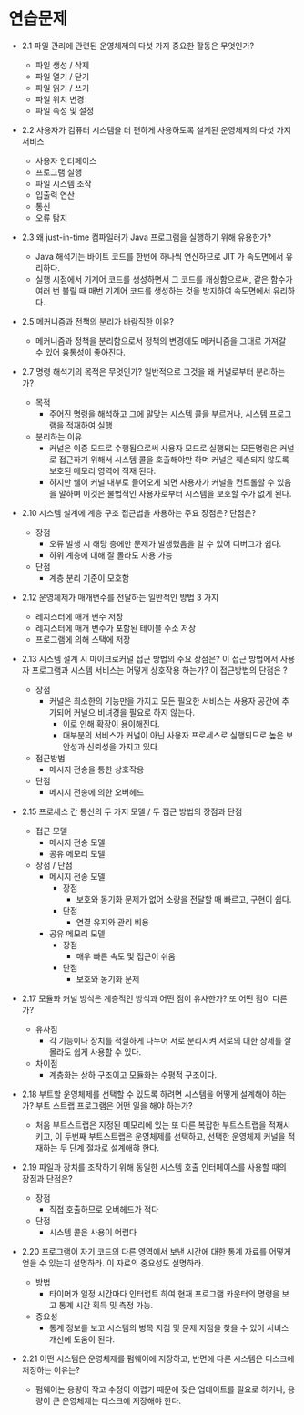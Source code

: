 # 연습문제
* 2.1 파일 관리에 관련된 운영체제의 다섯 가지 중요한 활동은 무엇인가?
	- 파일 생성 / 삭제
	- 파일 열기 / 닫기
	- 파일 읽기 / 쓰기
	- 파일 위치 변경
	- 파일 속성 및 설정


* 2.2 사용자가 컴퓨터 시스템을 더 편하게 사용하도록 설계된 운영체제의 다섯 가지 서비스
	- 사용자 인터페이스
	- 프로그램 실행
	- 파일 시스템 조작
	- 입출력 연산
	- 통신
	- 오류 탐지


* 2.3 왜 just-in-time 컴파일러가 Java 프로그램을 실행하기 위해 유용한가?
	- Java 해석기는 바이트 코드를 한번에 하나씩 연산하므로 JIT 가 속도면에서 유리하다. 
	- 실행 시점에서 기계어 코드를 생성하면서 그 코드를 캐싱함으로써, 
	같은 함수가 여러 번 불릴 때 매번 기계어 코드를 생성하는 것을 방지하여 속도면에서 유리하다.


* 2.5 메커니즘과 전책의 분리가 바람직한 이유?
	- 메커니즘과 정책을 분리함으로서 정책의 변경에도 메커니즘을 그대로 가져갈 수 있어 융통성이 좋아진다.


* 2.7 명령 해석기의 목적은 무엇인가? 일반적으로 그것을 왜 커널로부터 분리하는가?
	- 목적
		- 주어진 명령을 해석하고 그에 말맞는 시스템 콜을 부르거나, 시스템 프로그램을 적재하여 실행
	- 분리하는 이유
		- 커널은 이중 모드로 수행됨으로써 사용자 모드로 실행되는 모든명령은 
		커널로 접근하기 위해서 시스템 콜을 호출해야만 하며 커널은 훼손되지 않도록 보호된 메모리 영역에 적재 된다. 
		- 하지만 쉘이 커널 내부로 들어오게 되면 사용자가 커널을 컨트롤할 수 있음을 말하며 
		이것은 불법적인 사용자로부터 시스템을 보호할 수가 없게 된다. 


* 2.10 시스템 설계에 계층 구조 접근법을 사용하는 주요 장점은? 단점은?
	- 장점
		- 오류 발생 시 해당 층에만 문제가 발생했음을 알 수 있어 디버그가 쉽다.
		- 하위 계층에 대해 잘 몰라도 사용 가능
	- 단점
		- 계층 분리 기준이 모호함


* 2.12 운영체제가 매개변수를 전달하는 일반적인 방법 3 가지
	- 레지스터에 매개 변수 저장
	- 레지스터에 매개 변수가 포함된 테이블 주소 저장
	- 프로그램에 의해 스택에 저장


* 2.13 시스템 설계 시 마이크로커널 접근 방법의 주요 장점은? 
이 접근 방법에서 사용자 프로그램과 시스템 서비스는 어떻게 상호작용 하는가?
이 접근방법의 단점은 ?
	- 장점
		- 커널은 최소한의 기능만을 가지고 모든 필요한 서비스는 사용자 공간에 추가되어 
	커널으 비녀경을 필요로 하지 않는다.
			- 이로 인해 확장이 용이해진다.
			- 대부분의 서비스가 커널이 아닌 사용자 프로세스로 실행되므로 높은 보안성과 신뢰성을 가지고 있다.
	- 접근방법
		- 메시지 전송을 통한 상호작용
	- 단점
		- 메시지 전송에 의한 오버헤드


* 2.15 프로세스 간 통신의 두 가지 모델 / 두 접근 방법의 장점과 단점
	- 접근 모델
		- 메시지 전송 모델
		- 공유 메모리 모델
	- 장점 / 단점
		- 메시지 전송 모델
			- 장점
				- 보호와 동기화 문제가 없어 소량을 전달할 때 빠르고, 구현이 쉽다.
			- 단점
				- 연결 유지와 관리 비용
		- 공유 메모리 모델
			- 장점
				- 매우 빠른 속도 및 접근이 쉬움
			- 단점
				- 보호와 동기화 문제


* 2.17 모듈화 커널 방식은 계층적인 방식과 어떤 점이 유사한가? 또 어떤 점이 다른가?
	- 유사점
		- 각 기능이나 장치를 적절하게 나누어 서로 분리시켜 서로의 대한 상세를 잘 몰라도 쉽게 사용할 수 있다.
	- 차이점
		- 계층화는 상하 구조이고 모듈화는 수평적 구조이다.


* 2.18 부트할 운영체제를 선택할 수 있도록 하려면 시스템을 어떻게 설계해야 하는가? 부트 스트랩 프로그램은 어떤 일을 해야 하는가?
	- 처음 부트스트랩은 지정된 메모리에 있는 또 다른 복잡한 부트스트랩을 적재시키고, 이 두번째 부트스트랩은 
	운영체제를 선택하고, 선택한 운영체제 커널을 적재하는 두 단계 절차로 설계애햐 한다.
	

* 2.19 파일과 장치를 조작하기 위해 동일한 시스템 호출 인터페이스를 사용할 때의 장점과 단점은?
	- 장점
		- 직접 호출하므로 오버헤드가 적다
	- 단점
		- 시스템 콜은 사용이 어렵다


* 2.20 프로그램이 자기 코드의 다른 영역에서 보낸 시간에 대한 통계 자료를 어떻게 얻을 수 있는지 설명하라. 이 자료의 중요성도 설명하라.
	- 방법
		- 타이머가 일정 시간마다 인터럽트 하여 현재 프로그램 카운터의 명령을 보고 통계 시간 획득 및 측정 가능.
	- 중요성
		- 통계 정보를 보고 시스템의 병목 지점 및 문제 지점을 찾을 수 있어 서비스 개선에 도움이 된다.


* 2.21 어떤 시스템은 운영체제를 펌웨어에 저장하고, 반면에 다른 시스템은 디스크에 저장하는 이유는?
	- 펌웨어는 용량이 작고 수정이 어렵기 때문에 잦은 업데이트를 필요로 하거나, 용량이 큰 운영체제는 디스크에 저장해야 한다.
